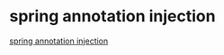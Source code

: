 # spring annotation injection
[spring annotation injection](https://aiwithcloud.com/2022/09/16/spring_annotation_injection/)